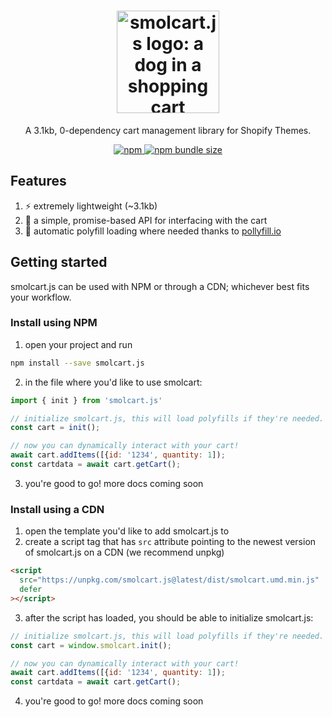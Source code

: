 <h1 align="center">
  <img src="https://res.cloudinary.com/tinbyox/image/upload/v1606434862/Smolcart.js/sc_logo_lightbg_withtext_kullbm.png" width="164px" alt="smolcart.js logo: a dog in a shopping cart" /><br />
</h1>
<p align="center">A 3.1kb, 0-dependency cart management library for Shopify Themes.</p>
<p align="center">
  <a href="https://www.npmjs.com/package/smolcart.js">
    <img alt="npm" src="https://img.shields.io/npm/v/smolcart.js?color=%23ECD838&style=for-the-badge" />
  </a>
  <a href="https://bundlephobia.com/result?p=smolcart.js">
    <img alt="npm bundle size" src="https://img.shields.io/bundlephobia/min/smolcart.js?color=%23ECD838&style=for-the-badge" />
  </a>                                                           
</p>

## Features

1. ⚡ extremely lightweight (~3.1kb)
2. 🛒 a simple, promise-based API for interfacing with the cart
3. 🔮 automatic polyfill loading where needed thanks to [pollyfill.io](pollyfill.io)

## Getting started

smolcart.js can be used with NPM or through a CDN; whichever best fits your workflow.

### Install using NPM

1. open your project and run

```bash
npm install --save smolcart.js
```

2. in the file where you'd like to use smolcart:

```js
import { init } from 'smolcart.js'

// initialize smolcart.js, this will load polyfills if they're needed.
const cart = init();

// now you can dynamically interact with your cart!
await cart.addItems([{id: '1234', quantity: 1]);
const cartdata = await cart.getCart();
```

3. you're good to go! more docs coming soon

### Install using a CDN

1. open the template you'd like to add smolcart.js to
2. create a script tag that has `src` attribute pointing to the newest version of smolcart.js on a CDN (we recommend unpkg)

```html
<script
  src="https://unpkg.com/smolcart.js@latest/dist/smolcart.umd.min.js"
  defer
></script>
```

3. after the script has loaded, you should be able to initialize smolcart.js:

```js
// initialize smolcart.js, this will load polyfills if they're needed.
const cart = window.smolcart.init();

// now you can dynamically interact with your cart!
await cart.addItems([{id: '1234', quantity: 1]);
const cartdata = await cart.getCart();
```

4. you're good to go! more docs coming soon
